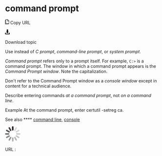 # command prompt

![Copy URL](media/command-prompt/Copy.png)
Copy URL

![Download](media/command-prompt/Download.png)

Download topic

Use instead of *C prompt*, *command-line prompt*, or *system prompt*.

*Command prompt* refers only to a prompt itself. For example, `C:>` is a command prompt. The window in which a command prompt appears is the *Command Prompt window*. Note the capitalization.

Don't refer to the Command Prompt window as a *console window* except in content for a technical audience.

Describe entering commands *at a command prompt*, not *on a command line*.

Example At the command prompt, enter certutil -setreg ca.

See also **** [command line](https://worldready.cloudapp.net/Styleguide/Read?id=2700&topicid=33561), [console](https://worldready.cloudapp.net/Styleguide/Read?id=2700&topicid=33563)

![In progress](media/command-prompt/activity-large.gif)

URL :
